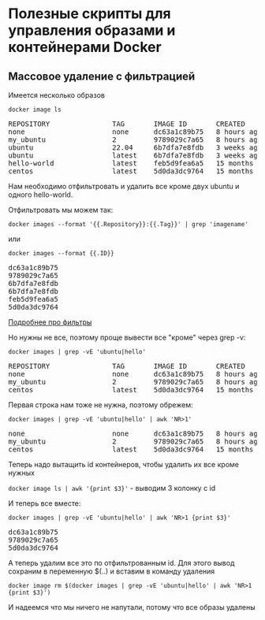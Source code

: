 # Полезные скрипты для управления образами и контейнерами Docker

## Массовое удаление с фильтрацией

Имеется несколько образов

`docker image ls `

<pre>
REPOSITORY               TAG       IMAGE ID       CREATED         SIZE
none                     none      dc63a1c89b75   8 hours ago     77.8MB
my_ubuntu                2         9789029c7a65   8 hours ago     77.8MB
ubuntu                   22.04     6b7dfa7e8fdb   3 weeks ago     77.8MB
ubuntu                   latest    6b7dfa7e8fdb   3 weeks ago     77.8MB
hello-world              latest    feb5d9fea6a5   15 months ago   13.3kB
centos                   latest    5d0da3dc9764   15 months ago   231MB
</pre>

Нам необходимо отфильтровать и удалить все кроме двух ubuntu и одного hello-world. 

Отфильтровать мы можем так:

`docker images --format '{{.Repository}}:{{.Tag}}' | grep 'imagename'`

или

`docker images --format {{.ID}}`

<pre>
dc63a1c89b75
9789029c7a65
6b7dfa7e8fdb
6b7dfa7e8fdb
feb5d9fea6a5
5d0da3dc9764
</pre>

[Подробнее про фильтры](https://docs.docker.com/engine/reference/commandline/images/#filtering)

Но нужны не все, поэтому проще вывести все "кроме" через grep -v: 

`docker images | grep -vE 'ubuntu|hello'`   

<pre>
REPOSITORY               TAG       IMAGE ID       CREATED         SIZE
none                     none      dc63a1c89b75   8 hours ago     77.8MB
my_ubuntu                2         9789029c7a65   8 hours ago     77.8MB
centos                   latest    5d0da3dc9764   15 months ago   231MB
</pre>

Первая строка нам тоже не нужна, поэтому обрежем:

`docker images | grep -vE 'ubuntu|hello' | awk 'NR>1'`   

<pre>
none                     none      dc63a1c89b75   8 hours ago     77.8MB
my_ubuntu                2         9789029c7a65   8 hours ago     77.8MB
centos                   latest    5d0da3dc9764   15 months ago   231MB
</pre>

Теперь надо вытащить id контейнеров, чтобы удалить их все кроме нужных

`docker image ls | awk '{print $3}'` - выводим 3 колонку с id 

И теперь все вместе:

`docker images | grep -vE 'ubuntu|hello' | awk 'NR>1 {print $3}'`

<pre>
dc63a1c89b75 
9789029c7a65 
5d0da3dc9764 
</pre>

А теперь удалим все это по  отфильтрованным id. Для этого вывод сохраним в переменную $(..) и вставим в команду удаления

`docker image rm $(docker images | grep -vE 'ubuntu|hello' | awk 'NR>1 {print $3}')`

И надеемся что мы ничего не напутали, потому что все образы удалены








